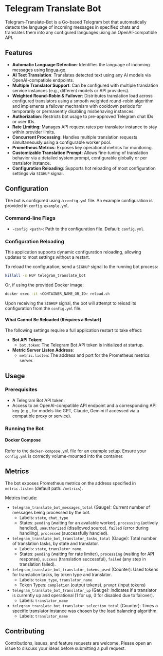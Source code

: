 # Telegram Translate Bot

Telegram-Translate-Bot is a Go-based Telegram bot that automatically detects the language of incoming messages in specified chats and translates them into any configured languages using an OpenAI-compatible API.

## Features

* **Automatic Language Detection**: Identifies the language of incoming messages using [lingua-go](https://github.com/pemistahl/lingua-go).
* **AI Text Translation**: Translates detected text using any AI models via OpenAI-compatible endpoints.
* **Multiple Translator Support**: Can be configured with multiple translation service instances (e.g., different models or API providers).
* **Weighted Round-Robin & Failover**: Distributes translation load across configured translators using a smooth weighted round-robin algorithm and implements a failover mechanism with cooldown periods for temporarily or permanently disabling misbehaving instances.
* **Authorization**: Restricts bot usage to pre-approved Telegram chat IDs or user IDs.
* **Rate Limiting**: Manages API request rates per translator instance to stay within provider limits.
* **Concurrent Processing**: Handles multiple translation requests simultaneously using a configurable worker pool.
* **Prometheus Metrics**: Exposes key operational metrics for monitoring.
* **Customizable Translation Prompt**: Allows fine-tuning of translation behavior via a detailed system prompt, configurable globally or per translator instance.
* **Configuration Reloading**: Supports hot reloading of most configuration settings via `SIGHUP` signal.

## Configuration

The bot is configured using a `config.yml` file. An example configuration is provided in `config.example.yml`.

### Command-line Flags

* `-config <path>`: Path to the configuration file. Default: `config.yml`.

### Configuration Reloading

This application supports dynamic configuration reloading, allowing updates to most settings without a restart.

To reload the configuration, send a `SIGHUP` signal to the running bot process:

```bash
killall -s HUP telegram_translate_bot
```
Or, if using the provided Docker image:
```bash
docker exec -it <CONTAINER_NAME_OR_ID> reload.sh
```

Upon receiving the `SIGHUP` signal, the bot will attempt to reload its configuration from the `config.yml` file.

#### What Cannot Be Reloaded (Requires a Restart)

The following settings require a full application restart to take effect:

* **Bot API Token**:
    * `bot.token`: The Telegram Bot API token is initialized at startup.
* **Metric Server Listen Address**:
    * `metric.listen`: The address and port for the Prometheus metrics server.

## Usage

### Prerequisites

* A Telegram Bot API token.
* Access to an OpenAI-compatible API endpoint and a corresponding API key (e.g., for models like GPT, Claude, Gemini if accessed via a compatible proxy or service).

### Running the Bot

#### Docker Compose

Refer to the `docker-compose.yml` file for an example setup. Ensure your `config.yml` is correctly volume-mounted into the container.

## Metrics

The bot exposes Prometheus metrics on the address specified in `metric.listen` (default path: `/metrics`).

Metrics include:

* `telegram_translate_bot_messages_total` (Gauge): Current number of messages being processed by the bot.
    * Labels: `state`, `chat_type`
    * States: `pending` (waiting for an available worker), `processing` (actively handled), `unauthorized` (disallowed source), `failed` (error during handling), `processed` (successfully handled).
* `telegram_translate_bot_translator_tasks_total` (Gauge): Total number of translation tasks, by state and translator.
    * Labels: `state`, `translator_name`
    * States: `pending` (waiting for rate limiter), `processing` (waiting for API response), `success` (translation successful), `failed` (any step in translation failed).
* `telegram_translate_bot_translator_tokens_used` (Counter): Used tokens for translation tasks, by token type and translator.
    * Labels: `token_type`, `translator_name`
    * Token Types: `completion` (output tokens), `prompt` (input tokens)
* `telegram_translate_bot_translator_up` (Gauge): Indicates if a translator is currently up and operational (1 for up, 0 for disabled due to failover).
    * Labels: `translator_name`
* `telegram_translate_bot_translator_selection_total` (Counter): Times a specific translator instance was chosen by the load balancing algorithm.
    * Labels: `translator_name`

## Contributing

Contributions, issues, and feature requests are welcome. Please open an issue to discuss your ideas before submitting a pull request.
